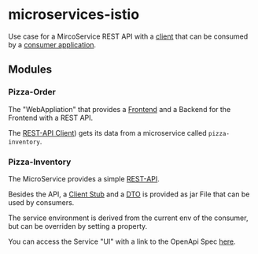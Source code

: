 # microservices-istio

Use case for a MircoService REST API with a [client](./pizza-inventory/pizza-inventory-api/src/main/java/io/joachimprinzbach/pizzainventory/api/PizzaInventoryClient.java) that can be consumed by a [consumer application](./pizza-order/src/main/java/io/joachimprinzbach/pizzaorder/PizzaOrderRestController.java).

## Modules

### Pizza-Order
The "WebAppliation" that provides a [Frontend](https://joachim-pizza-order-test.apps.origin.baloise.dev/) and a Backend for the Frontend with a REST API.

The [REST-API Client](./pizza-order/src/main/java/io/joachimprinzbach/pizzaorder/PizzaOrderRestController.java)) gets its data from a microservice called `pizza-inventory`. 


### Pizza-Inventory
The MicroService provides a simple [REST-API](./pizza-inventory/pizza-inventory-impl/src/main/java/io/joachimprinzbach/pizzainventory/PizzaInventoryRestController.java).

Besides the API, a [Client Stub](./pizza-inventory/pizza-inventory-api/src/main/java/io/joachimprinzbach/pizzainventory/api/PizzaInventoryClient.java) and a [DTO](./pizza-inventory/pizza-inventory-api/src/main/java/io/joachimprinzbach/pizzainventory/api/PizzaInventoryItemDto.java) is provided as jar File that can be used by consumers.

The service environment is derived from the current env of the consumer, but can be overriden by setting a property.  

You can access the Service "UI" with a link to the OpenApi Spec [here](https://joachim-pizza-inventory-test.apps.origin.baloise.dev/).